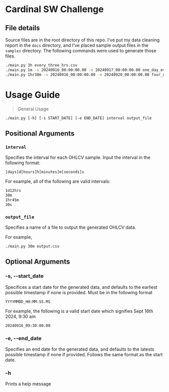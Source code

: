 # Cardinal SW Challenge

## File details

Source files are in the root directory of this repo. I've put my data cleaning report in the `docs` directory, and 
I've placed sample output files in the `samples` directory. The following commands were used to generate those files.

```sh
./main.py 3h every_three_hrs.csv
./main.py 1m -s 20240916_00:00:00.00 -e 20240917_00:00:00.00 one_day_every_min.csv
./main.py 1hr30m -s 20240916_00:00:00.00 -e 20240920_00:00:00.00 four_days_every_1hr30.csv
```

# Usage Guide

> General Usage

```
./main.py [-h] [-s START_DATE] [-e END_DATE] interval output_file
```

## Positional Arguments

### `interval`

Specifies the interval for each OHLCV sample. Input the interval in the following format:

```
[days]d[hours]h[minutes]m[seconds]s
```

For example, all of the following are valid intervals:

```sh
1d12hrs
30m
1hr45m
30s
```

### `output_file`

Specifies a name of a file to output the generated OHLCV data.

For example,

```
./main.py 30m output.csv
```

## Optional Arguments

### -s, --start_date

Specifices a start date for the generated data, and defaults to the earliest possible timestamp if none is provided. Must be in the following format

```
YYYYMMDD_HH:MM:SS.MS
```

For example, the following is a valid start date which signifies Sept 16th 2024, 9:30 am

```
20240916_09:30:00.00
```

### -e, --end_date

Specifies an end date for the generated data, and defaults to the latests possible timestamp if none if provided. Follows the same format as the start date.

### -h

Prints a help message


